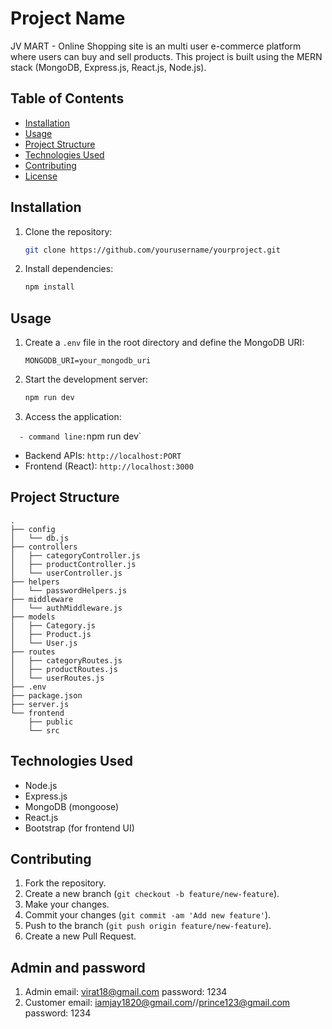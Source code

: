 # Project Name

JV MART - Online Shopping site is an multi user e-commerce platform where users can buy and sell products. This project is built using the MERN stack (MongoDB, Express.js, React.js, Node.js).

## Table of Contents

- [Installation](#installation)
- [Usage](#usage)
- [Project Structure](#project-structure)
- [Technologies Used](#technologies-used)
- [Contributing](#contributing)
- [License](#license)

## Installation

1. Clone the repository:

   ```bash
   git clone https://github.com/yourusername/yourproject.git
   ```

2. Install dependencies:

   ```bash
   npm install
   ```

## Usage

1. Create a `.env` file in the root directory and define the MongoDB URI:

   ```plaintext
   MONGODB_URI=your_mongodb_uri
   ```

2. Start the development server:

   ```bash
   npm run dev
   ```

3. Access the application:

`  
    - command line: `npm run dev`
   - Backend APIs: `http://localhost:PORT`
   - Frontend (React): `http://localhost:3000`

## Project Structure

```
.
├── config
│   └── db.js
├── controllers
│   ├── categoryController.js
│   ├── productController.js
│   └── userController.js
├── helpers
│   └── passwordHelpers.js
├── middleware
│   └── authMiddleware.js
├── models
│   ├── Category.js
│   ├── Product.js
│   └── User.js
├── routes
│   ├── categoryRoutes.js
│   ├── productRoutes.js
│   └── userRoutes.js
├── .env
├── package.json
├── server.js
└── frontend
    ├── public
    └── src
```

## Technologies Used

- Node.js
- Express.js
- MongoDB (mongoose)
- React.js
- Bootstrap (for frontend UI)

## Contributing

1. Fork the repository.
2. Create a new branch (`git checkout -b feature/new-feature`).
3. Make your changes.
4. Commit your changes (`git commit -am 'Add new feature'`).
5. Push to the branch (`git push origin feature/new-feature`).
6. Create a new Pull Request.

## Admin and password
1. Admin email: virat18@gmail.com  password: 1234
2. Customer email: iamjay1820@gmail.com//prince123@gmail.com   password: 1234

